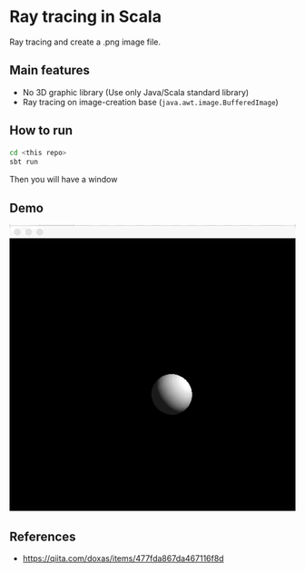 # Ray tracing in Scala

Ray tracing and create a .png image file.

## Main features

* No 3D graphic library (Use only Java/Scala standard library)
* Ray tracing on image-creation base (`java.awt.image.BufferedImage`)


## How to run

```bash
cd <this repo>
sbt run
```

Then you will have a window

## Demo

![ray tracing moving](./demo-images/demo1.gif)


## References

* https://qiita.com/doxas/items/477fda867da467116f8d
